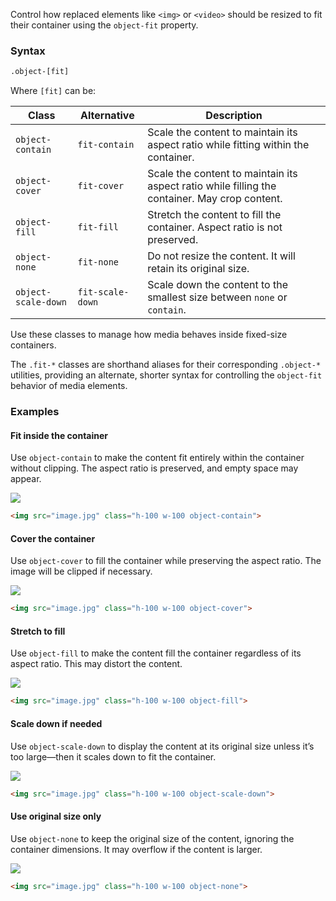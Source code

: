 Control how replaced elements like `<img>` or `<video>` should be resized to fit their container using the `object-fit` property.

### Syntax

```html
.object-[fit]
```

Where `[fit]` can be:

| Class| Alternative                | Description                                                                                   |
| --------------------| -------------------- | --------------------------------------------------------------------------------------------- |
| `object-contain` | `fit-contain`    | Scale the content to maintain its aspect ratio while fitting within the container.            |
| `object-cover` | `fit-cover`      | Scale the content to maintain its aspect ratio while filling the container. May crop content. |
| `object-fill` | `fit-fill`       | Stretch the content to fill the container. Aspect ratio is not preserved.                     |
| `object-none` | `fit-none`       | Do not resize the content. It will retain its original size.                                  |
| `object-scale-down`| `fit-scale-down` | Scale down the content to the smallest size between `none` or `contain`.                      |


Use these classes to manage how media behaves inside fixed-size containers.

The `.fit-*` classes are shorthand aliases for their corresponding `.object-*` utilities, providing an alternate, shorter syntax for controlling the `object-fit` behavior of media elements.


### Examples



#### Fit inside the container
Use `object-contain` to make the content fit entirely within the container without clipping. The aspect ratio is preserved, and empty space may appear.

<div  class="overflow-hidden w-256px dark:hatching-black-400 light:hatching-grey-200 border dark:border-black-400 light:border-grey-200 rounded ratio-16x9 mr-auto"><img src="/images/object-fit.jpg" class="h-100 w-100 object-contain"></div>

```html
<img src="image.jpg" class="h-100 w-100 object-contain">
```


#### Cover the container

Use `object-cover` to fill the container while preserving the aspect ratio. The image will be clipped if necessary.

<div  class="overflow-hidden w-256px dark:hatching-black-400 light:hatching-grey-200 border dark:border-black-400 light:border-grey-200 rounded ratio-16x9 mr-auto"><img src="/images/object-fit.jpg" class="h-100 w-100 object-cover"></div>

```html
<img src="image.jpg" class="h-100 w-100 object-cover">
```




#### Stretch to fill
Use `object-fill` to make the content fill the container regardless of its aspect ratio. This may distort the content.


<div  class="overflow-hidden w-256px dark:hatching-black-400 light:hatching-grey-200 border dark:border-black-400 light:border-grey-200 rounded ratio-16x9 mr-auto"><img src="/images/object-fit.jpg" class="h-100 w-100 object-fill"></div>

```html
<img src="image.jpg" class="h-100 w-100 object-fill">
```



#### Scale down if needed
Use `object-scale-down` to display the content at its original size unless it’s too large—then it scales down to fit the container.


<div  class="overflow-hidden w-256px dark:hatching-black-400 light:hatching-grey-200 border dark:border-black-400 light:border-grey-200 rounded ratio-16x9 mr-auto"><img src="/images/object-fit-small.jpg" class="h-100 w-100 object-scale-down"></div>


```html
<img src="image.jpg" class="h-100 w-100 object-scale-down">
```



#### Use original size only

Use `object-none` to keep the original size of the content, ignoring the container dimensions. It may overflow if the content is larger.


<div  class="overflow-hidden w-256px dark:hatching-black-400 light:hatching-grey-200 border dark:border-black-400 light:border-grey-200 rounded ratio-16x9 mr-auto"><img src="/images/object-fit.jpg" class="h-100 w-100 object-none"></div>


```html
<img src="image.jpg" class="h-100 w-100 object-none">
```